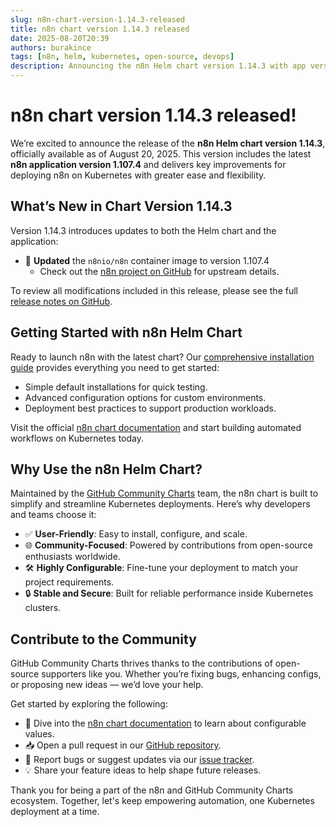```yaml
---
slug: n8n-chart-version-1.14.3-released
title: n8n chart version 1.14.3 released
date: 2025-08-20T20:39
authors: burakince
tags: [n8n, helm, kubernetes, open-source, devops]
description: Announcing the n8n Helm chart version 1.14.3 with app version 1.107.4, introducing updates and community-led enhancements for Kubernetes deployments.
---
```


# n8n chart version 1.14.3 released!

We’re excited to announce the release of the **n8n Helm chart version 1.14.3**, officially available as of August 20, 2025. This version includes the latest **n8n application version 1.107.4** and delivers key improvements for deploying n8n on Kubernetes with greater ease and flexibility.

## What’s New in Chart Version 1.14.3

Version 1.14.3 introduces updates to both the Helm chart and the application:

- 🔄 **Updated** the `n8nio/n8n` container image to version 1.107.4  
  - Check out the [n8n project on GitHub](https://github.com/n8n-io/n8n) for upstream details.

To review all modifications included in this release, please see the full [release notes on GitHub](https://github.com/community-charts/helm-charts/releases/tag/n8n-1.14.3).

<!-- truncate -->

## Getting Started with n8n Helm Chart

Ready to launch n8n with the latest chart? Our [comprehensive installation guide](https://community-charts.github.io/docs/category/n8n) provides everything you need to get started:

- Simple default installations for quick testing.
- Advanced configuration options for custom environments.
- Deployment best practices to support production workloads.

Visit the official [n8n chart documentation](https://community-charts.github.io/docs/category/n8n) and start building automated workflows on Kubernetes today.

## Why Use the n8n Helm Chart?

Maintained by the [GitHub Community Charts](https://github.com/community-charts/helm-charts) team, the n8n chart is built to simplify and streamline Kubernetes deployments. Here’s why developers and teams choose it:

- ✅ **User-Friendly**: Easy to install, configure, and scale.
- 🌐 **Community-Focused**: Powered by contributions from open-source enthusiasts worldwide.
- 🛠️ **Highly Configurable**: Fine-tune your deployment to match your project requirements.
- 🔒 **Stable and Secure**: Built for reliable performance inside Kubernetes clusters.

## Contribute to the Community

GitHub Community Charts thrives thanks to the contributions of open-source supporters like you. Whether you’re fixing bugs, enhancing configs, or proposing new ideas — we’d love your help.

Get started by exploring the following:

- 📘 Dive into the [n8n chart documentation](https://community-charts.github.io/docs/category/n8n) to learn about configurable values.
- 📥 Open a pull request in our [GitHub repository](https://github.com/community-charts/helm-charts).
- 🐛 Report bugs or suggest updates via our [issue tracker](https://github.com/community-charts/helm-charts/issues).
- 💡 Share your feature ideas to help shape future releases.

Thank you for being a part of the n8n and GitHub Community Charts ecosystem. Together, let's keep empowering automation, one Kubernetes deployment at a time.